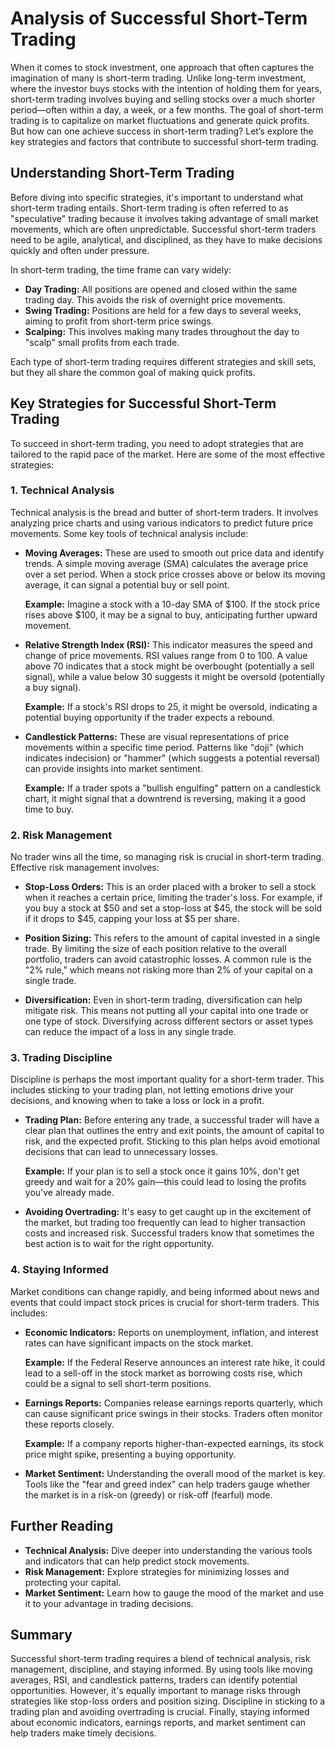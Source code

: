 # Analysis of Successful Short-Term Trading

When it comes to stock investment, one approach that often captures the imagination of many is short-term trading. Unlike long-term investment, where the investor buys stocks with the intention of holding them for years, short-term trading involves buying and selling stocks over a much shorter period—often within a day, a week, or a few months. The goal of short-term trading is to capitalize on market fluctuations and generate quick profits. But how can one achieve success in short-term trading? Let’s explore the key strategies and factors that contribute to successful short-term trading.

## Understanding Short-Term Trading

Before diving into specific strategies, it's important to understand what short-term trading entails. Short-term trading is often referred to as "speculative" trading because it involves taking advantage of small market movements, which are often unpredictable. Successful short-term traders need to be agile, analytical, and disciplined, as they have to make decisions quickly and often under pressure.

In short-term trading, the time frame can vary widely:

- **Day Trading:** All positions are opened and closed within the same trading day. This avoids the risk of overnight price movements.
- **Swing Trading:** Positions are held for a few days to several weeks, aiming to profit from short-term price swings.
- **Scalping:** This involves making many trades throughout the day to "scalp" small profits from each trade. 

Each type of short-term trading requires different strategies and skill sets, but they all share the common goal of making quick profits.

## Key Strategies for Successful Short-Term Trading

To succeed in short-term trading, you need to adopt strategies that are tailored to the rapid pace of the market. Here are some of the most effective strategies:

### 1. **Technical Analysis**

Technical analysis is the bread and butter of short-term traders. It involves analyzing price charts and using various indicators to predict future price movements. Some key tools of technical analysis include:

- **Moving Averages:** These are used to smooth out price data and identify trends. A simple moving average (SMA) calculates the average price over a set period. When a stock price crosses above or below its moving average, it can signal a potential buy or sell point.
  
  **Example:** Imagine a stock with a 10-day SMA of $100. If the stock price rises above $100, it may be a signal to buy, anticipating further upward movement.

- **Relative Strength Index (RSI):** This indicator measures the speed and change of price movements. RSI values range from 0 to 100. A value above 70 indicates that a stock might be overbought (potentially a sell signal), while a value below 30 suggests it might be oversold (potentially a buy signal).

  **Example:** If a stock's RSI drops to 25, it might be oversold, indicating a potential buying opportunity if the trader expects a rebound.

- **Candlestick Patterns:** These are visual representations of price movements within a specific time period. Patterns like "doji" (which indicates indecision) or "hammer" (which suggests a potential reversal) can provide insights into market sentiment.

  **Example:** If a trader spots a "bullish engulfing" pattern on a candlestick chart, it might signal that a downtrend is reversing, making it a good time to buy.

### 2. **Risk Management**

No trader wins all the time, so managing risk is crucial in short-term trading. Effective risk management involves:

- **Stop-Loss Orders:** This is an order placed with a broker to sell a stock when it reaches a certain price, limiting the trader's loss. For example, if you buy a stock at $50 and set a stop-loss at $45, the stock will be sold if it drops to $45, capping your loss at $5 per share.

- **Position Sizing:** This refers to the amount of capital invested in a single trade. By limiting the size of each position relative to the overall portfolio, traders can avoid catastrophic losses. A common rule is the "2% rule," which means not risking more than 2% of your capital on a single trade.

- **Diversification:** Even in short-term trading, diversification can help mitigate risk. This means not putting all your capital into one trade or one type of stock. Diversifying across different sectors or asset types can reduce the impact of a loss in any single trade.

### 3. **Trading Discipline**

Discipline is perhaps the most important quality for a short-term trader. This includes sticking to your trading plan, not letting emotions drive your decisions, and knowing when to take a loss or lock in a profit.

- **Trading Plan:** Before entering any trade, a successful trader will have a clear plan that outlines the entry and exit points, the amount of capital to risk, and the expected profit. Sticking to this plan helps avoid emotional decisions that can lead to unnecessary losses.

  **Example:** If your plan is to sell a stock once it gains 10%, don't get greedy and wait for a 20% gain—this could lead to losing the profits you've already made.

- **Avoiding Overtrading:** It's easy to get caught up in the excitement of the market, but trading too frequently can lead to higher transaction costs and increased risk. Successful traders know that sometimes the best action is to wait for the right opportunity.

### 4. **Staying Informed**

Market conditions can change rapidly, and being informed about news and events that could impact stock prices is crucial for short-term traders. This includes:

- **Economic Indicators:** Reports on unemployment, inflation, and interest rates can have significant impacts on the stock market.
  
  **Example:** If the Federal Reserve announces an interest rate hike, it could lead to a sell-off in the stock market as borrowing costs rise, which could be a signal to sell short-term positions.

- **Earnings Reports:** Companies release earnings reports quarterly, which can cause significant price swings in their stocks. Traders often monitor these reports closely.

  **Example:** If a company reports higher-than-expected earnings, its stock price might spike, presenting a buying opportunity.

- **Market Sentiment:** Understanding the overall mood of the market is key. Tools like the "fear and greed index" can help traders gauge whether the market is in a risk-on (greedy) or risk-off (fearful) mode.

## Further Reading

- **Technical Analysis:** Dive deeper into understanding the various tools and indicators that can help predict stock movements.
- **Risk Management:** Explore strategies for minimizing losses and protecting your capital.
- **Market Sentiment:** Learn how to gauge the mood of the market and use it to your advantage in trading decisions.

## Summary

Successful short-term trading requires a blend of technical analysis, risk management, discipline, and staying informed. By using tools like moving averages, RSI, and candlestick patterns, traders can identify potential opportunities. However, it's equally important to manage risks through strategies like stop-loss orders and position sizing. Discipline in sticking to a trading plan and avoiding overtrading is crucial. Finally, staying informed about economic indicators, earnings reports, and market sentiment can help traders make timely decisions.